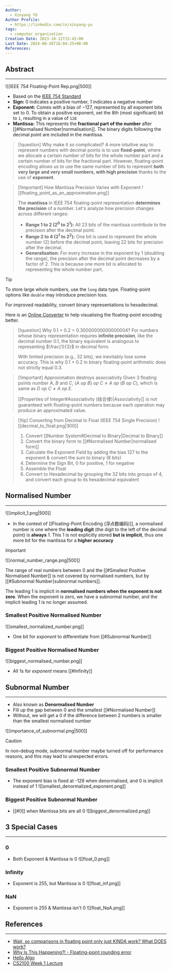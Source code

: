 ```yaml
---
Author:
  - Xinyang YU
Author Profile:
  - https://linkedin.com/in/xinyang-yu
tags:
  - computer_organisation
Creation Date: 2023-10-12T15:43:00
Last Date: 2024-08-26T16:04:25+08:00
References: 
---
```

## Abstract
---

![[IEEE 754 Floating-Point Rep.png|500]]

- Based on the [IEEE 754 Standard](https://en.wikipedia.org/wiki/IEEE_754)
- **Sign:** $0$ indicates a positive number, $1$ indicates a negative number
- **Exponent:** Comes with a bias of $- 127$, represented by all exponent bits set to 0. To obtain a positive exponent, set the 8th (most significant) bit to `1`, resulting in a value of `128`
- **Mantissa:** This represents the **fractional part of the number** after [[#Normalised Number|normalisation]]. The binary digits following the decimal point are included in the mantissa.

>[!question] Why make it so complicated?
> A more intuitive way to represent numbers with decimal points is to use **fixed-point**, where we allocate a certain number of bits for the whole number part and a certain number of bits for the fractional part. However, floating-point encoding allows us to use the same number of bits to represent **both very large and very small numbers, with high precision** thanks to the use of **exponent**.

>[!important] How Mantissa Precision Varies with Exponent
> ![[floating_point_as_an_approximation.png]]
> 
> The **mantissa** in IEEE 754 floating-point representation **determines the precision** of a number. Let's analyze how precision changes across different ranges:
> - **Range 1 to 2 ($2^0$ to $2^1$):** All 23 bits of the mantissa contribute to the precision after the decimal point.
> - **Range 2 to 4 ($2^1$ to $2^2$):** One bit is used to represent the whole number (2) before the decimal point, leaving 22 bits for precision after the decimal.
> - **Generalisation:** For every increase in the exponent by 1 (doubling the range), the precision after the decimal point decreases by a factor of 2. This is because one more bit is allocated to representing the whole number part.


>[!tip]
> To store large whole numbers, use the `long` data type. Floating-point options like `double` may introduce precision loss.
> 
> For improved readability, convert binary representations to hexadecimal. 
> 
> Here is an [Online Converter](https://www.h-schmidt.net/FloatConverter/IEEE754.html) to help visualising the floating-point encoding better.

>[!question] Why 0.1 + 0.2 = 0.30000000000000004?
> For numbers whose binary representation requires **infinite precision**, like the decimal number $0.1$, the binary equivalent is analogous to representing $\frac{1}{3}$ in decimal form. 
> 
> With limited precision (e.g., 32 bits), we inevitably lose some accuracy. This is why 0.1 + 0.2 in binary floating-point arithmetic does not strictly equal 0.3.

>[!important] Approximation destroys associativity
> Given 3 floating points number $A$, $B$ and $C$, $(A ~op~ B) ~op~ C \neq A ~op~ (B ~op~ C)$, which is same as $D ~op~ C \neq A ~op~ E$.
> 
> [[Properties of Integer#Associativity (结合律)|Associativity]] is not guaranteed with floating-point numbers because each operation may produce an approximated value.

>[!tip] Converting from Decimal to Float (IEEE 754 Single Precision)
> ![[decimal_to_float.png|300]]
> 
> 1. Convert [[Number System#Decimal to Binary|Decimal to Binary]]
> 2. Convert the binary form to [[#Normalised Number|normalised form]]
> 3. Calculate the Exponent Field by adding the bias $127$ to the exponent & convert the sum to binary (8 bits)
> 4. Determine the Sign Bit, $0$ for positive, $1$ for negative
> 5. Assemble the Float
> 6. Convert to Hexadecimal by grouping the 32 bits into groups of 4, and convert each group to its hexadecimal equivalent

## Normalised Number
---

![[implicit_1.png|500]]

- In the context of [[Floating-Point Encoding (浮点数编码)]], a normalised number is one where the **leading digit** (the digit to the left of the decimal point) is **always** $1$. This $1$ is not explicitly stored **but is implicit**, thus one more bit for the mantissa for a **higher accuracy**


>[!important]
> ![[normal_number_range.png|500]]
>
> The range of real numbers between $0$ and the [[#Smallest Positive Normalised Number]] is not covered by normalised numbers, but by [[#Subnormal Number|subnormal numbers]]. 
> 
> The leading 1 is implicit in **normalised numbers when the exponent is not zero**. When the exponent is zero, we have a subnormal number, and the implicit leading 1 is no longer assumed.

### Smallest Positive Normalised Number
![[smallest_normalized_number.png]]

- One bit for *exponent* to differentiate from [[#Subnormal Number]]

### Biggest Positive Normalised Number
![[biggest_normalised_number.png]]

- All 1s for *exponent* means [[#Infinity]]



## Subnormal Number
---
- Also known as **Denormalised Number**
- Fill up the gap between 0 and the smallest [[#Normalised Number]]
- Without, we will get a 0 if the difference between 2 numbers is smaller than the smallest normalised number

 ![[importance_of_subnormal.png|500]]
 >[!caution] 
 > In non-debug mode, subnormal number maybe turned off for performance reasons, and this may lead to unexpected errors.
 
 
### Smallest Positive Subnormal Number
- The exponent bias is fixed at -126 when denormalised, and 0 is implicit instead of 1
![[smallest_denormalized_exponent.png]] 

### Biggest Positive Subnormal Number
- [[#0]] when Mantissa bits are all 0
![[biggest_denormalized.png]]




## 3 Special Cases
---
### 0
- Both Exponent & Mantissa is 0
![[float_0.png]]

### Infinity
- Exponent is 255, but Mantissa is 0
![[float_inf.png]]

### NaN
- Exponent is 255 & Mantissa isn't 0
![[float_NaA.png]]



## References 
---
- [Wait, so comparisons in floating point only just KINDA work? What DOES work?](https://youtu.be/Oo89kOv9pVk?si=noZ4DOmQWjy7uEsp)
- [Why Is This Happening?! - Floating-point rounding error](https://youtu.be/2gIxbTn7GSc?si=vEfOf70rThDTwYOj)
- [Hello Algo](https://www.hello-algo.com/chapter_data_structure/number_encoding/#332)
- [CS2100 Week 1 Lecture](https://www.comp.nus.edu.sg/~cs2100/2_resources/lectures.html)